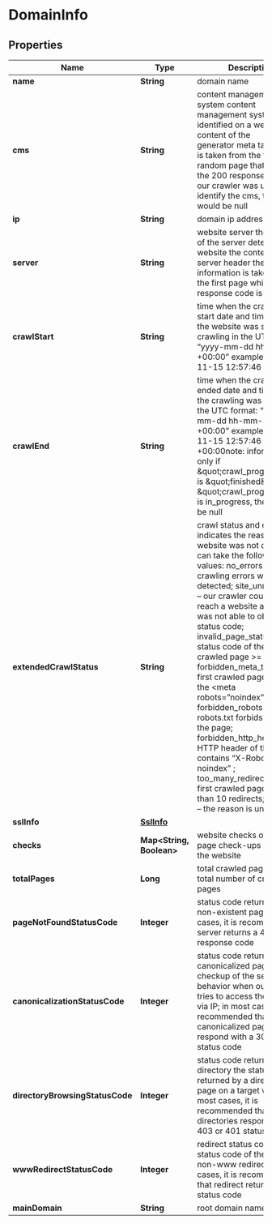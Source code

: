 

# DomainInfo


## Properties

| Name | Type | Description | Notes |
|------------ | ------------- | ------------- | -------------|
|**name** | **String** | domain name |  [optional] |
|**cms** | **String** | content management system content management system identified on a website the content of the generator meta tag the data is taken from the first random page that returns the 200 response code if our crawler was unable to identify the cms, the value would be null |  [optional] |
|**ip** | **String** | domain ip address |  [optional] |
|**server** | **String** | website server the version of the server detected on a website the content of the server header the information is taken from the first page which response code is 200 |  [optional] |
|**crawlStart** | **String** | time when the crawling start date and time when the website was sent for crawling in the UTC format: “yyyy-mm-dd hh-mm-ss +00:00” example: 2019-11-15 12:57:46 +00:00 |  [optional] |
|**crawlEnd** | **String** | time when the crawling ended date and time when the crawling was finished in the UTC format: “yyyy-mm-dd hh-mm-ss +00:00” example: 2019-11-15 12:57:46 +00:00note: informative only if \&quot;crawl_progress\&quot; is \&quot;finished\&quot; if \&quot;crawl_progress\&quot; is in_progress, the value will be null |  [optional] |
|**extendedCrawlStatus** | **String** | crawl status and errors indicates the reason why a website was not crawled; can take the following values: no_errors – no crawling errors were detected; site_unreachable – our crawler could not reach a website and thus was not able to obtain a status code; invalid_page_status_code – status code of the first crawled page &gt;&#x3D; 400; forbidden_meta_tag – the first crawled page contains the &lt;meta robots&#x3D;”noindex”&gt; tag; forbidden_robots – robots.txt forbids crawling the page; forbidden_http_header – HTTP header of the page contains “X-Robots-Tag: noindex” ; too_many_redirects – the first crawled page has more than 10 redirects; unknown – the reason is unknown |  [optional] |
|**sslInfo** | [**SslInfo**](SslInfo.md) |  |  [optional] |
|**checks** | **Map&lt;String, Boolean&gt;** | website checks other on-page check-ups related to the website |  [optional] |
|**totalPages** | **Long** | total crawled pages the total number of crawled pages |  [optional] |
|**pageNotFoundStatusCode** | **Integer** | status code returned by a non-existent page in most cases, it is recommended a server returns a 404 response code |  [optional] |
|**canonicalizationStatusCode** | **Integer** | status code returned by a canonicalized page the checkup of the server behavior when our crawler tries to access the website via IP; in most cases, it is recommended that canonicalized pages respond with a 301 or 302 status code |  [optional] |
|**directoryBrowsingStatusCode** | **Integer** | status code returned by a directory the status code returned by a directory page on a target website in most cases, it is recommended that directories respond with a 403 or 401 status code |  [optional] |
|**wwwRedirectStatusCode** | **Integer** | redirect status code the status code of the www to non-www redirect in most cases, it is recommended that redirect returns a 301 status code |  [optional] |
|**mainDomain** | **String** | root domain name |  [optional] |



